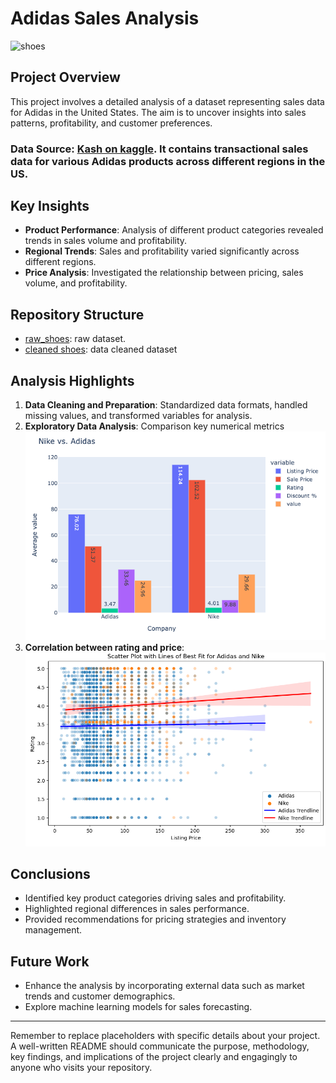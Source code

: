 # Adidas Sales Analysis
![shoes](https://tyroneeagleeyenews.com/wp-content/uploads/2021/10/nike-versus-adidas-the-hundreds-article2--900x540.jpeg)
## Project Overview

This project involves a detailed analysis of a dataset representing sales data for Adidas in the United States. The aim is to uncover insights into sales patterns, profitability, and customer preferences.

### Data Source: [Kash on kaggle](https://www.kaggle.com/datasets/kaushiksuresh147/adidas-vs-nike). It contains transactional sales data for various Adidas products across different regions in the US.
## Key Insights

- **Product Performance**: Analysis of different product categories revealed trends in sales volume and profitability.
- **Regional Trends**: Sales and profitability varied significantly across different regions.
- **Price Analysis**: Investigated the relationship between pricing, sales volume, and profitability.

## Repository Structure
- [raw_shoes](https://github.com/moiez326/Nike_vs_Adidas/blob/main/data/shoes_raw_data.csv): raw dataset.
- [cleaned shoes](https://github.com/moiez326/Nike_vs_Adidas/blob/main/data/shoes_cleaned_data.csv): data cleaned dataset
## Analysis Highlights

1. **Data Cleaning and Preparation**: Standardized data formats, handled missing values, and transformed variables for analysis.
2. **Exploratory Data Analysis**: Comparison key numerical metrics
  ![chart 1](https://github.com/moiez326/Nike_vs_Adidas/blob/main/media/Screenshot%202023-11-28%20at%2013.20.35.png)
3. **Correlation between rating and price**: 
![chart 2](https://github.com/moiez326/Nike_vs_Adidas/blob/main/media/Screenshot%202023-11-28%20at%2013.23.57.png)
## Conclusions

- Identified key product categories driving sales and profitability.
- Highlighted regional differences in sales performance.
- Provided recommendations for pricing strategies and inventory management.

## Future Work

- Enhance the analysis by incorporating external data such as market trends and customer demographics.
- Explore machine learning models for sales forecasting.

---

Remember to replace placeholders with specific details about your project. A well-written README should communicate the purpose, methodology, key findings, and implications of the project clearly and engagingly to anyone who visits your repository.        
